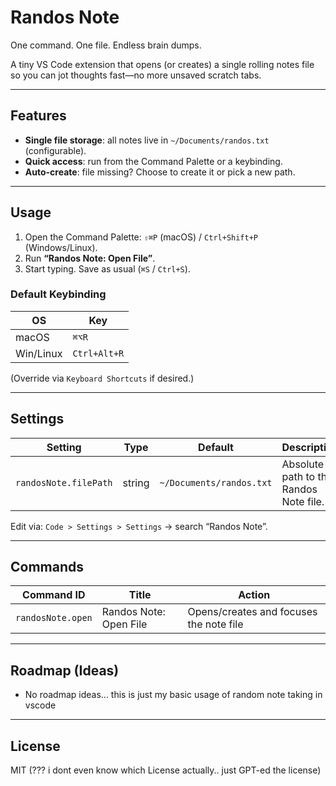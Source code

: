 # Randos Note

One command. One file. Endless brain dumps.

A tiny VS Code extension that opens (or creates) a single rolling notes file so you can jot thoughts fast—no more unsaved scratch tabs.

---

## Features

- **Single file storage**: all notes live in `~/Documents/randos.txt` (configurable).
- **Quick access**: run from the Command Palette or a keybinding.
- **Auto-create**: file missing? Choose to create it or pick a new path.

---

## Usage

1. Open the Command Palette: `⇧⌘P` (macOS) / `Ctrl+Shift+P` (Windows/Linux).
2. Run **“Randos Note: Open File”**.
3. Start typing. Save as usual (`⌘S` / `Ctrl+S`).

### Default Keybinding

| OS      | Key            |
|---------|----------------|
| macOS   | `⌘⌥R`          |
| Win/Linux | `Ctrl+Alt+R` |

(Override via `Keyboard Shortcuts` if desired.)

---

## Settings

| Setting                | Type   | Default                     | Description                                |
|------------------------|--------|-----------------------------|--------------------------------------------|
| `randosNote.filePath`  | string | `~/Documents/randos.txt`    | Absolute path to the Randos Note file.     |

Edit via: `Code > Settings > Settings` → search “Randos Note”.

---

## Commands

| Command ID          | Title                     | Action                                 |
|---------------------|---------------------------|----------------------------------------|
| `randosNote.open`   | Randos Note: Open File    | Opens/creates and focuses the note file |

---

## Roadmap (Ideas)

* No roadmap ideas... this is just my basic usage of random note taking in vscode

---

## License
MIT (??? i dont even know which License actually.. just GPT-ed the license)